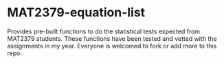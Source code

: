 # MAT2379-equation-list
Provides pre-built functions to do the statistical tests expected from MAT2379 students.
These functions have been tested and vetted with the assignments in my year.
Everyone is welcomed to fork or add more to this repo.
